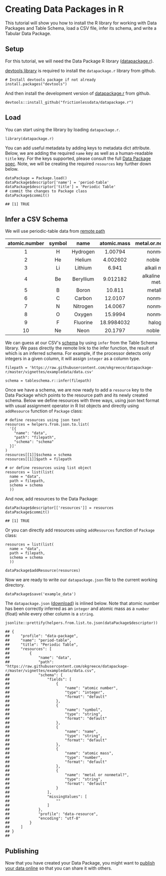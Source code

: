 Creating Data Packages in R
===========================

This tutorial will show you how to install the R library for working with Data Packages and Table Schema, load a CSV file, infer its schema, and write a Tabular Data Package.

Setup
-----

For this tutorial, we will need the Data Package R library ([datapackage.r](https://github.com/frictionlessdata/datapackage-r)).

[devtools library](https://cran.r-project.org/package=devtools) is required to install the `datapackage.r` library from github.

    # Install devtools package if not already
    install.packages("devtools")

And then install the development version of [datapackage.r](https://github.com/frictionlessdata/datapackage-r) from github.

    devtools::install_github("frictionlessdata/datapackage.r")

Load
----

You can start using the library by loading `datapackage.r`.

    library(datapackage.r)

You can add useful metadata by adding keys to metadata dict attribute. Below, we are adding the required `name` key as well as a human-readable `title` key. For the keys supported, please consult the full [Data Package spec](https://frictionlessdata.io/specs/data-package/#metadata). Note, we will be creating the required `resources` key further down below.

    dataPackage = Package.load()
    dataPackage$descriptor['name'] = 'period-table'
    dataPackage$descriptor['title'] = 'Periodic Table'
    # commit the changes to Package class
    dataPackage$commit()

    ## [1] TRUE

Infer a CSV Schema
------------------

We will use periodic-table data from [remote path](<https://raw.githubusercontent.com/okgreece/datapackage-r/master/vignettes/exampledata/data.csv>)
<table>
<thead>
<tr class="header">
<th align="center">atomic.number</th>
<th align="center">symbol</th>
<th align="center">name</th>
<th align="center">atomic.mass</th>
<th align="center">metal.or.nonmetal.</th>
</tr>
</thead>
<tbody>
<tr class="odd">
<td align="center">1</td>
<td align="center">H</td>
<td align="center">Hydrogen</td>
<td align="center">1.00794</td>
<td align="center">nonmetal</td>
</tr>
<tr class="even">
<td align="center">2</td>
<td align="center">He</td>
<td align="center">Helium</td>
<td align="center">4.002602</td>
<td align="center">noble gas</td>
</tr>
<tr class="odd">
<td align="center">3</td>
<td align="center">Li</td>
<td align="center">Lithium</td>
<td align="center">6.941</td>
<td align="center">alkali metal</td>
</tr>
<tr class="even">
<td align="center">4</td>
<td align="center">Be</td>
<td align="center">Beryllium</td>
<td align="center">9.012182</td>
<td align="center">alkaline earth metal</td>
</tr>
<tr class="odd">
<td align="center">5</td>
<td align="center">B</td>
<td align="center">Boron</td>
<td align="center">10.811</td>
<td align="center">metalloid</td>
</tr>
<tr class="even">
<td align="center">6</td>
<td align="center">C</td>
<td align="center">Carbon</td>
<td align="center">12.0107</td>
<td align="center">nonmetal</td>
</tr>
<tr class="odd">
<td align="center">7</td>
<td align="center">N</td>
<td align="center">Nitrogen</td>
<td align="center">14.0067</td>
<td align="center">nonmetal</td>
</tr>
<tr class="even">
<td align="center">8</td>
<td align="center">O</td>
<td align="center">Oxygen</td>
<td align="center">15.9994</td>
<td align="center">nonmetal</td>
</tr>
<tr class="odd">
<td align="center">9</td>
<td align="center">F</td>
<td align="center">Fluorine</td>
<td align="center">18.9984032</td>
<td align="center">halogen</td>
</tr>
<tr class="even">
<td align="center">10</td>
<td align="center">Ne</td>
<td align="center">Neon</td>
<td align="center">20.1797</td>
<td align="center">noble gas</td>
</tr>
</tbody>
</table>

We can guess at our CSV's [schema](https://frictionlessdata.io/guides/table-schema/) by using `infer` from the Table Schema library. We pass directly the remote link to the infer function, the result of which is an inferred schema. For example, if the processor detects only integers in a given column, it will assign `integer` as a column type.

    filepath = 'https://raw.githubusercontent.com/okgreece/datapackage-r/master/vignettes/exampledata/data.csv'

    schema = tableschema.r::infer(filepath)

Once we have a schema, we are now ready to add a `resource` key to the Data Package which points to the resource path and its newly created schema. Below we define resources with three ways, using json text format with usual assignment operator in R list objects and directly using `addResource` function of `Package` class:

    # define resources using json text 
    resources = helpers.from.json.to.list(
      '[{
        "name": "data",
        "path": "filepath",
        "schema": "schema"
      }]'
    )
    resources[[1]]$schema = schema
    resources[[1]]$path = filepath

    # or define resources using list object
    resources = list(list(
      name = "data",
      path = filepath,
      schema = schema
      ))

And now, add resources to the Data Package:

    dataPackage$descriptor[['resources']] = resources
    dataPackage$commit()

    ## [1] TRUE

Or you can directly add resources using `addResources` function of `Package` class:

    resources = list(list(
      name = "data",
      path = filepath,
      schema = schema
      ))

    dataPackage$addResource(resources)

Now we are ready to write our `datapackage.json` file to the current working directory.

    dataPackage$save('example_data')

The `datapackage.json` ([download](https://raw.githubusercontent.com/okgreece/datapackage-r/master/vignettes/exampledata/package.json)) is inlined below. Note that atomic number has been correctly inferred as an `integer` and atomic mass as a `number` (float) while every other column is a `string`.

    jsonlite::prettify(helpers.from.list.to.json(dataPackage$descriptor))

    ## {
    ##     "profile": "data-package",
    ##     "name": "period-table",
    ##     "title": "Periodic Table",
    ##     "resources": [
    ##         {
    ##             "name": "data",
    ##             "path": "https://raw.githubusercontent.com/okgreece/datapackage-r/master/vignettes/exampledata/data.csv",
    ##             "schema": {
    ##                 "fields": [
    ##                     {
    ##                         "name": "atomic number",
    ##                         "type": "integer",
    ##                         "format": "default"
    ##                     },
    ##                     {
    ##                         "name": "symbol",
    ##                         "type": "string",
    ##                         "format": "default"
    ##                     },
    ##                     {
    ##                         "name": "name",
    ##                         "type": "string",
    ##                         "format": "default"
    ##                     },
    ##                     {
    ##                         "name": "atomic mass",
    ##                         "type": "number",
    ##                         "format": "default"
    ##                     },
    ##                     {
    ##                         "name": "metal or nonmetal?",
    ##                         "type": "string",
    ##                         "format": "default"
    ##                     }
    ##                 ],
    ##                 "missingValues": [
    ##                     ""
    ##                 ]
    ##             },
    ##             "profile": "data-resource",
    ##             "encoding": "utf-8"
    ##         }
    ##     ]
    ## }
    ## 

Publishing
----------

Now that you have created your Data Package, you might want to [publish your data online](https://frictionlessdata.io/guides/publish-online/) so that you can share it with others.
